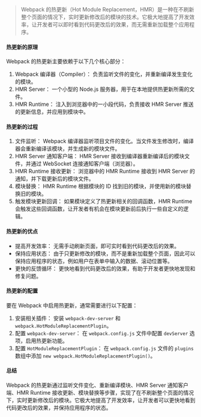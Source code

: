 > Webpack 的热更新（Hot Module Replacement，HMR）是一种在不刷新整个页面的情况下，实时更新修改后的模块的技术。它极大地提高了开发效率，让开发者可以即时看到代码更改后的效果，而无需重新加载整个应用程序。

#### 热更新的原理

Webpack 的热更新主要依赖于以下几个核心部分：

1. Webpack 编译器（Compiler）： 负责监听文件的变化，并重新编译发生变化的模块。
2. HMR Server： 一个小型的 Node.js 服务器，用于在本地提供热更新所需的文件。
3. HMR Runtime： 注入到浏览器中的一小段代码，负责接收 HMR Server 推送的更新信息，并应用到模块中。

#### 热更新的过程

1. 文件监听： Webpack 编译器监听项目文件的变化。当文件发生修改时，编译器会重新编译该模块，并生成新的模块文件。
2. HMR Server 通知客户端： HMR Server 接收到编译器重新编译后的模块文件，并通过 WebSocket 连接通知客户端（浏览器）。
3. HMR Runtime 接收更新： 浏览器中的 HMR Runtime 接收到 HMR Server 的通知，并下载更新后的模块文件。
4. 模块替换： HMR Runtime 根据模块的 ID 找到旧的模块，并使用新的模块替换旧的模块。
5. 触发模块更新回调： 如果模块定义了热更新相关的回调函数，HMR Runtime 会触发这些回调函数，让开发者有机会在模块更新前后执行一些自定义的逻辑。

#### 热更新的优点

- 提高开发效率： 无需手动刷新页面，即可实时看到代码更改后的效果。
- 保持应用状态： 由于只更新修改的模块，而不是重新加载整个页面，因此可以保持应用程序的状态，例如用户在表单中输入的数据、滚动位置等。
- 更快的反馈循环： 更快地看到代码更改后的效果，有助于开发者更快地发现和修复问题。

#### 热更新的配置

要在 Webpack 中启用热更新，通常需要进行以下配置：

1. 安装相关插件： 安装 `webpack-dev-server` 和 `webpack.HotModuleReplacementPlugin`。
2. 配置 `webpack-dev-server`： 在 `webpack.config.js` 文件中配置 `devServer` 选项，启用热更新功能。
3. 配置 `HotModuleReplacementPlugin`： 在 `webpack.config.js` 文件的 `plugins` 数组中添加 `new webpack.HotModuleReplacementPlugin()`。

#### 总结

Webpack 的热更新通过监听文件变化、重新编译模块、HMR Server 通知客户端、HMR Runtime 接收更新、模块替换等步骤，实现了在不刷新整个页面的情况下，实时更新修改后的模块。它极大地提高了开发效率，让开发者可以更快地看到代码更改后的效果，并保持应用程序的状态。
